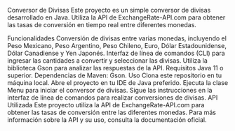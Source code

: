 Conversor de Divisas
Este proyecto es un simple conversor de divisas desarrollado en Java. Utiliza la API de ExchangeRate-API.com para obtener las tasas de conversión en tiempo real entre diferentes monedas.

Funcionalidades
Conversión de divisas entre varias monedas, incluyendo el Peso Mexicano, Peso Argentino, Peso Chileno, Euro, Dólar Estadounidense, Dólar Canadiense y Yen Japonés.
Interfaz de línea de comandos (CLI) para ingresar las cantidades a convertir y seleccionar las divisas.
Utiliza la biblioteca Gson para analizar las respuestas de la API.
Requisitos
Java 11 o superior.
Dependencias de Maven: Gson.
Uso
Clona este repositorio en tu máquina local.
Abre el proyecto en tu IDE de Java preferido.
Ejecuta la clase Menu para iniciar el conversor de divisas.
Sigue las instrucciones en la interfaz de línea de comandos para realizar conversiones de divisas.
API Utilizada
Este proyecto utiliza la API de ExchangeRate-API.com para obtener las tasas de conversión entre las diferentes monedas. Para más información sobre la API y su uso, consulta la documentación oficial.
